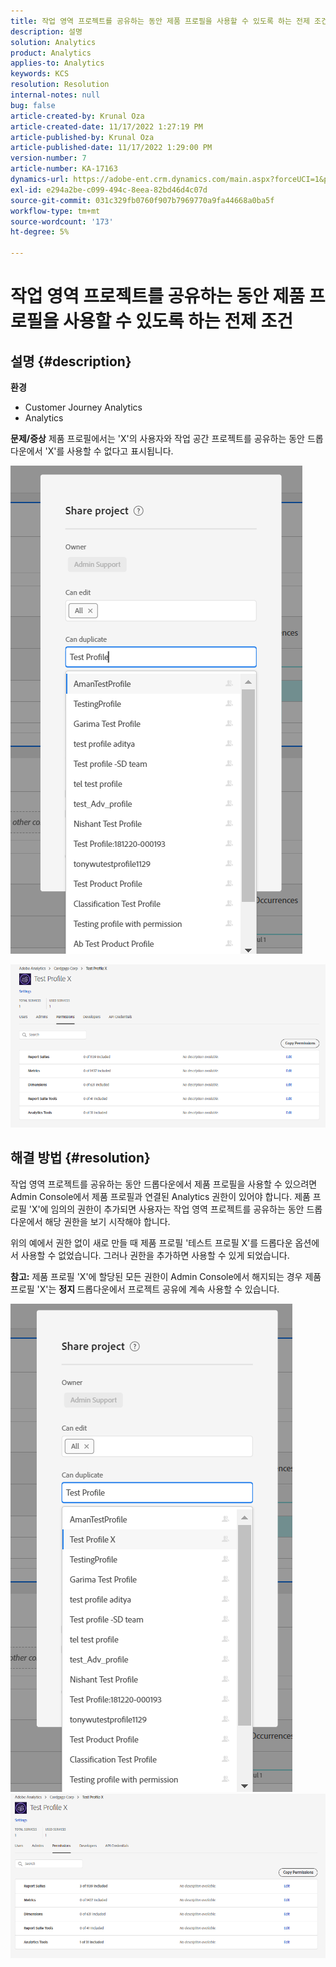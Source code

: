 ```yaml
---
title: 작업 영역 프로젝트를 공유하는 동안 제품 프로필을 사용할 수 있도록 하는 전제 조건
description: 설명
solution: Analytics
product: Analytics
applies-to: Analytics
keywords: KCS
resolution: Resolution
internal-notes: null
bug: false
article-created-by: Krunal Oza
article-created-date: 11/17/2022 1:27:19 PM
article-published-by: Krunal Oza
article-published-date: 11/17/2022 1:29:00 PM
version-number: 7
article-number: KA-17163
dynamics-url: https://adobe-ent.crm.dynamics.com/main.aspx?forceUCI=1&pagetype=entityrecord&etn=knowledgearticle&id=7b352f8e-7b66-ed11-9561-6045bd006149
exl-id: e294a2be-c099-494c-8eea-82bd46d4c07d
source-git-commit: 031c329fb0760f907b7969770a9fa44668a0ba5f
workflow-type: tm+mt
source-wordcount: '173'
ht-degree: 5%

---
```


# 작업 영역 프로젝트를 공유하는 동안 제품 프로필을 사용할 수 있도록 하는 전제 조건

## 설명 {#description}

<b>환경</b>
- Customer Journey Analytics
- Analytics



<b>문제/증상</b>
제품 프로필에서는 &#39;X&#39;의 사용자와 작업 공간 프로젝트를 공유하는 동안 드롭다운에서 &#39;X&#39;를 사용할 수 없다고 표시됩니다.



![](assets/___7c352f8e-7b66-ed11-9561-6045bd006149___.png)

![](assets/___7e352f8e-7b66-ed11-9561-6045bd006149___.png)


## 해결 방법 {#resolution}


작업 영역 프로젝트를 공유하는 동안 드롭다운에서 제품 프로필을 사용할 수 있으려면 Admin Console에서 제품 프로필과 연결된 Analytics 권한이 있어야 합니다. 제품 프로필 &#39;X&#39;에 임의의 권한이 추가되면 사용자는 작업 영역 프로젝트를 공유하는 동안 드롭다운에서 해당 권한을 보기 시작해야 합니다.

위의 예에서 권한 없이 새로 만들 때 제품 프로필 &#39;테스트 프로필 X&#39;를 드롭다운 옵션에서 사용할 수 없었습니다. 그러나 권한을 추가하면 사용할 수 있게 되었습니다.

<b>참고:</b> 제품 프로필 &#39;X&#39;에 할당된 모든 권한이 Admin Console에서 해지되는 경우 제품 프로필 &#39;X&#39;는 <b>정지 </b>드롭다운에서 프로젝트 공유에 계속 사용할 수 있습니다.

![](assets/30693c56-ceef-eb11-bacb-0022480a5901.png)     ![](assets/c4b23919-ceef-eb11-bacb-0022480a5901.png)
